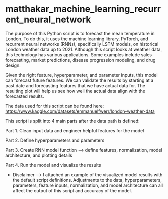 # matthakar_machine_learning_recurrent_neural_network

The purpose of this Python script is to forecast the mean temperature in London. To do this, it uses the machine learning library, PyTorch, and recurrent neural networks (RNNs), specifically LSTM models, on historical London weather data up to 2021. Although this script looks at weather data, this technology has various applications. Some examples include sales forecasting, market predictions, disease progression modeling, and drug design.

Given the right feature, hyperparameter, and parameter inputs, this model can forecast future features. We can validate the results by starting at a past date and forecasting features that we have actual data for. The resulting plot will help us see how well the actual data align with the forecasted results.

The data used for this script can be found here: https://www.kaggle.com/datasets/emmanuelfwerr/london-weather-data

This script is split into 4 main parts after the data path is defined:

Part 1. Clean input data and engineer helpful features for the model

Part 2. Define hyperparameters and parameters

Part 3. Create RNN model function --> define features, normalization, model architecture, and plotting details

Part 4. Run the model and visualize the results

* Disclaimer --> I attached an example of the visualized model results with the default script definitions. Adjustments to the data, hyperparameters, parameters, feature inputs, normalization, and model architecture can all affect the output of this script and accuracy of the model.
